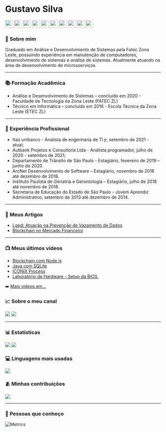 # Gustavo Silva

<a href="https://api.whatsapp.com/send?phone=5511930093018"><img src="https://img.shields.io/badge/WhatsApp-25D366?style=for-the-badge&logo=whatsapp&logoColor=white" height=25></a>
<a href="https://www.linkedin.com/in/gustavo-silva-69b84a15b/"><img src="https://img.shields.io/badge/linkedin-%230077B5.svg?&style=for-the-badge&logo=linkedin&logoColor=white" height=25></a>
<a href="https://www.instagram.com/_gustosilva/"><img src="https://img.shields.io/badge/instagram-%23E4405F.svg?&style=for-the-badge&logo=instagram&logoColor=white" height=25></a>
<a href="https://www.facebook.com/gAlmeida11"><img src="https://img.shields.io/badge/Facebook-1877F2?style=for-the-badge&logo=facebook&logoColor=white" height=25></a>
<a href="https://www.youtube.com/channel/UCXKb8To1OWsDy6dqf4oM-_g"><img src="https://img.shields.io/badge/YouTube-FF0000?style=for-the-badge&logo=youtube&logoColor=white" height=25></a>
<a href="https://open.spotify.com/user/316iwsuurk4wrc72ys5gle37hpei?fbclid=IwAR2iW4eA1ccqMWWCIYf_AVZna3FND33CPEjKd9xNjlhp3RnP3f_3VEe8BDM"><img src="https://img.shields.io/badge/Spotify-1ED760?&style=for-the-badge&logo=spotify&logoColor=white" height=25></a>
<a href="mailto:gustavoalmeidasilva41@gmail.com"><img src="https://img.shields.io/badge/Gmail-D14836?style=for-the-badge&logo=gmail&logoColor=white" height=25></a>
<a href="mailto:gustavo_almeida11@hotmail.com"><img src="https://img.shields.io/badge/Microsoft_Outlook-0078D4?style=for-the-badge&logo=microsoft-outlook&logoColor=white" height=25></a>
<a href="https://psnprofiles.com/gustavo_11845"><img src="https://img.shields.io/badge/Discord-5865F2?style=for-the-badge&logo=discord&logoColor=white" height=25></a>
<a href="https://discordapp.com/users/616994765065420801"><img src="https://img.shields.io/badge/PlayStation-003791?style=for-the-badge&logo=playstation&logoColor=white" height=25></a>




### :bust_in_silhouette: **Sobre mim** 
Graduado em Análise e Desenvolvimento de Sistemas pela Fatec Zona Leste, possuindo experiência em manutenção de computadores, desenvolvimento de sistemas e análise de sistemas. Atualmente atuando na área de desenvolvimento de microsserviços.

---

### :books: **Formação Acadêmica**
- Análise e Desenvolvimento de Sistemas – concluído em 2020 - Faculdade de Tecnologia da Zona Leste (FATEC ZL)
- Técnico em Informática – concluído em 2016 - Escola Técnica da Zona Leste (ETEC ZL)

---

### :briefcase: **Experiência Profissional**
- Itaú unibanco - Analista de engenharia de TI jr, setembro de 2021 - atual;
- Autbank Projetos e Consultoria Ltda - Análista programador, julho de 2020 - setembro de 2021;
- Departamento de Trânsito de São Paulo - Estagiário, fevereiro de 2019 – junho de 2020.
- ArcNet Desenvolvimento de Software – Estagiário, novembro de 2018 até dezembro de 2018.
- Instituto Paulista de Geriatria e Gerontologia – Estagiário, julho de 2018 até novembro de 2018.
- Secretaria de Educação do Estado de São Paulo - Jovem Aprendiz Administrativo, setembro de 2013 até  dezembro de 2014.

---

### :page_facing_up: **Meus Artigos**
- [Lgpd: Atuação na Prevenção de Vazamento de Dados](https://even3.blob.core.windows.net/even3publicacoes-assets/tcc/428254-lgpd-atuacao-na-prevencao-de-vazamento-de-dados-282544.pdf)
- [Blockchain no Mercado Financeiro](https://www.linkedin.com/pulse/blockchain-mercado-financeiro-gustavo-silva/)

---

### :tv: **Meus últimos vídeos**   
<!-- YOUTUBE:START -->
 - [Blockchain com Node.js](https://www.youtube.com/watch?v=8kxP_VkRicA)
 - [Java com SQLite](https://www.youtube.com/watch?v=7SEDCJzaeb8)
 - [ICONIX Process](https://www.youtube.com/watch?v=c8M5Q30f9h4)
 - [Laboratório de Hardware - Setup da BIOS.](https://www.youtube.com/watch?v=pDuf8UUzL0Q)
<!-- YOUTUBE:END -->
   
➡️ [Mais videos em...](https://www.youtube.com/channel/UCXKb8To1OWsDy6dqf4oM-_g)

###  :chart_with_upwards_trend: **Sobre o meu canal**  
![](https://img.shields.io/youtube/channel/views/UCXKb8To1OWsDy6dqf4oM-_g?style=for-the-badge)
![](https://img.shields.io/youtube/channel/subscribers/UCXKb8To1OWsDy6dqf4oM-_g?style=for-the-badge)

---

### :bar_chart: **Estatísticas**
![](https://github-readme-streak-stats.herokuapp.com/?user=gustosilva&theme=nord&date_format=j/n/Y)
![](https://github-readme-stats.vercel.app/api?username=gustosilva&theme=nord)

### :computer: **Linguagens mais usadas**
![](https://github-readme-stats.vercel.app/api/top-langs/?username=gustosilva&theme=nord)

###  :people_hugging: **Minhas contribuições**
![](https://activity-graph.herokuapp.com/graph?username=gustosilva&theme=nord)

---

### :busts_in_silhouette: **Pessoas que conheço**

![Metrics](https://metrics.lecoq.io/gustosilva?template=classic&base.header=0&base.activity=0&base.community=0&base.repositories=0&base.metadata=0&people=1&base.indepth=false&base.hireable=false&people.limit=24&people.identicons=false&people.identicons.hide=false&people.size=28&people.types=followers%2C%20following&people.shuffle=false&config.timezone=America%2FSao_Paulo)

<style>
.grid-container-estatisticas {
  display: grid;
  grid-template-columns: 50% 50%;
  grid-template-rows: auto;
}

.grid-container-estatisticas > div{
  padding: 25px
}

.grafico {
  grid-column-start: 1;
  grid-column-end: span 3;
}
</style>

